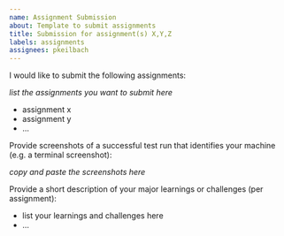 ```yaml
---
name: Assignment Submission
about: Template to submit assignments
title: Submission for assignment(s) X,Y,Z
labels: assignments
assignees: pkeilbach
---
```


I would like to submit the following assignments:

_list the assignments you want to submit here_

- assignment x
- assignment y
- ...

Provide screenshots of a successful test run that identifies your machine (e.g. a terminal screenshot):

_copy and paste the screenshots here_

Provide a short description of your major learnings or challenges (per assignment):

- list your learnings and challenges here
- ...
